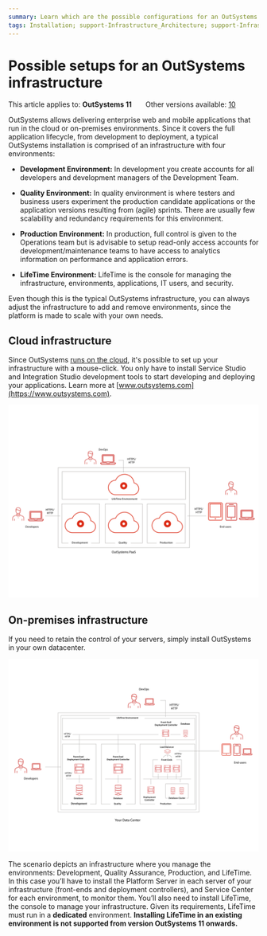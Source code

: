 ```yaml
---
summary: Learn which are the possible configurations for an OutSystems infrastructure.
tags: Installation; support-Infrastructure_Architecture; support-Infrastructure_Architecture-overview; support-installation; support-Installation_Configuration; support-Integrations_Extensions
---
```


# Possible setups for an OutSystems infrastructure

<div class="info" markdown="1">

This article applies to: **OutSystems 11**&#8195;&#8195;Other versions available: [10](https://success.outsystems.com/Documentation/10/Setting_Up_OutSystems/Possible_setups_for_an_OutSystems_infrastructure)

</div>

OutSystems allows delivering enterprise web and mobile applications that run in the cloud or on-premises environments. Since it covers the full application lifecycle, from development to deployment, a typical OutSystems installation is comprised of an infrastructure with four environments:

* **Development Environment:** In development you create accounts for all developers and development managers of the Development Team.

* **Quality Environment:** In quality environment is where testers and business users experiment the production candidate applications or the application versions resulting from (agile) sprints. There are usually few scalability and redundancy requirements for this environment.

* **Production Environment:** In production, full control is given to the Operations team but is advisable to setup read-only access accounts for development/maintenance teams to have access to analytics information on performance and application errors.

* **LifeTime Environment:** LifeTime is the console for managing the infrastructure, environments, applications, IT users, and security.

Even though this is the typical OutSystems infrastructure, you can always adjust the infrastructure to add and remove environments, since the platform is made to scale with your own needs.

## Cloud infrastructure

Since OutSystems [runs on the cloud](cloud-architecture.md), it's possible to set up your infrastructure with a mouse-click. You only have to install Service Studio and Integration Studio development tools to start developing and deploying your applications. Learn more at [www.outsystems.com](https://www.outsystems.com).

![](images/possible-setups-2.png)

## On-premises infrastructure

If you need to retain the control of your servers, simply install OutSystems in your own datacenter.

![](images/possible-setups-1.png)

The scenario depicts an infrastructure where you manage the environments: Development, Quality Assurance, Production, and LifeTime. In this case you’ll have to install the Platform Server in each server of your infrastructure (front-ends and deployment controllers), and Service Center for each environment, to monitor them. You’ll also need to install LifeTime, the console to manage your infrastructure. Given its requirements, LifeTime must run in a **dedicated** environment. **Installing LifeTime in an existing environment is not supported from version OutSystems 11 onwards.**
